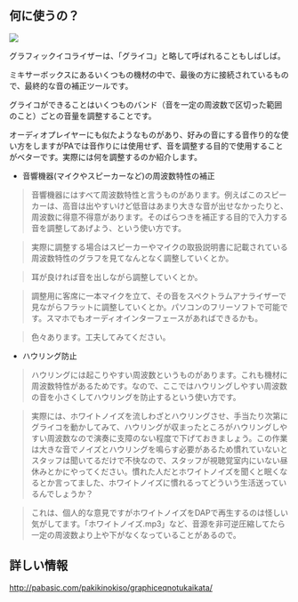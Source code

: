 ## 何に使うの？

![](http://lbt.webcrow.jp/db/entry/img/66/2017081400050585.52.24.jpg)

グラフィックイコライザーは、「グライコ」と略して呼ばれることもしばしば。

ミキサーボックスにあるいくつもの機材の中で、最後の方に接続されているもので、最終的な音の補正ツールです。

グライコができることはいくつものバンド（音を一定の周波数で区切った範囲のこと）ごとの音量を調整することです。

オーディオプレイヤーにも似たようなものがあり、好みの音にする音作り的な使い方をしますがPAでは音作りには使用せず、音を調整する目的で使用することがベターです。実際には何を調整するのか紹介します。

  

  * 音響機器(マイクやスピーカーなど)の周波数特性の補正

>
> 音響機器にはすべて周波数特性と言うものがあります。例えばこのスピーカーは、高音は出やすいけど低音はあまり大きな音が出せなかったりと、周波数に得意不得意があります。そのばらつきを補正する目的で入力する音を調整してあげよう、という使い方です。

>  
>

> 実際に調整する場合はスピーカーやマイクの取扱説明書に記載されている周波数特性のグラフを見てなんとなく調整していくとか。

> 耳が良ければ音を出しながら調整していくとか。

>
> 調整用に客席に一本マイクを立て、その音をスペクトラムアナライザーで見ながらフラットに調整していくとか。パソコンのフリーソフトで可能です。スマホでもオーディオインターフェースがあればできるかも。

> 色々あります。工夫してみてください。

  * ハウリング防止

>
> ハウリングには起こりやすい周波数というものがあります。これも機材に周波数特性があるためです。なので、ここではハウリングしやすい周波数の音を小さくしてハウリングを防止するという使い方です。

>  
>

>
> 実際には、ホワイトノイズを流しわざとハウリングさせ、手当たり次第にグライコを動かしてみて、ハウリングが収まったところがハウリングしやすい周波数なので演奏に支障のない程度で下げておきましょう。この作業は大きな音でノイズとハウリングを鳴らす必要があるため慣れていないとスタッフは聞いてるだけで不快なので、スタッフが視聴覚室内にいない昼休みとかにやってください。慣れた人だとホワイトノイズを聞くと眠くなるとか言ってました、ホワイトノイズに慣れるってどういう生活送っているんでしょうか？

>  
>

>
> これは、個人的な意見ですがホワイトノイズをDAPで再生するのは怪しい気がしてます。「ホワイトノイズ.mp3」など、音源を非可逆圧縮してたら一定の周波数より上や下がなくなっていることがあるので。

## 詳しい情報

http://pabasic.com/pakikinokiso/graphiceqnotukaikata/


